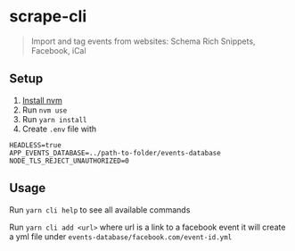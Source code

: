# scrape-cli
> Import and tag events from websites: Schema Rich Snippets, Facebook, iCal

## Setup

1. [Install nvm](https://github.com/nvm-sh/nvm)
2. Run `nvm use`
3. Run `yarn install`
4. Create `.env` file with

```
HEADLESS=true
APP_EVENTS_DATABASE=../path-to-folder/events-database
NODE_TLS_REJECT_UNAUTHORIZED=0
```

## Usage

Run `yarn cli help` to see all available commands

Run `yarn cli add <url>` where url is a link to a facebook event it will create a yml file under `events-database/facebook.com/event-id.yml`
